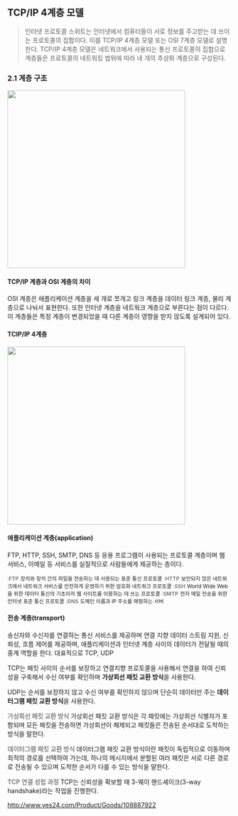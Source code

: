 ## TCP/IP 4계층 모델
>인터넷 프로토콜 스위트는 인터넷에서 컴퓨터들이 서로 정보를 주고받는 데 쓰이는 프로토콜의 집합이다. 
이를 TCP/IP 4계층 모델 또는 OSI 7계층 모델로 설명한다.
TCP/IP 4계층 모델은 네트워크에서 사용되는 통신 프로토콜의 집합으로 계층들은 프로토콜의 네트워킹 범위에 따라 네 개의 추상화 계층으로 구성된다.

### 2.1 계층 구조
<img src="https://thebook.io/img/080326/080.jpg" width="400" >

#### TCP/IP 계층과 OSI 계층의 차이
OSI 계층은 애플리케이션 계층을 세 개로 쪼개고 링크 계층을 데이터 링크 계층, 물리 계층으로 나눠서 표현한다. 
또한 인터넷 계층을 네트워크 계층으로 부른다는 점이 다르다.
이 계층들은 특정 계층이 변경되었을 때 다른 계층이 영향을 받지 않도록 설계되어 있다.

#### TCIP/IP 4계층
<img src="https://thebook.io/img/080326/081.jpg" width="400" >

#### 애플리케이션 계층(application)
FTP, HTTP, SSH, SMTP, DNS 등 응용 프로그램이 사용되는 프로토콜 계층이며 웹 서비스, 이메일 등 서비스를 실질적으로 사람들에게 제공하는 층이다.

<small><span style="color:gray">❕**FTP**</span></small>
<small>장치와 장치 간의 파일을 전송하는 데 사용되는 표준 통신 프로토콜</small>
<small><span style="color:gray">❕**HTTP**</span></small>
<small>보안되지 않은 네트워크에서 네트워크 서비스를 안전하게 운영하기 위한 암호화 네트워크 프로토콜</small>
<small><span style="color:gray">❕**SSH**</span></small>
<small>World Wide Web을 위한 데이터 통신의 기초이자 웹 사이트를 이용하는 데 쓰는 프로토콜</small>
<small><span style="color:gray">❕**SMTP**</span></small>
<small>전자 메일 전송을 위한 인터넷 표준 통신 프로토콜</small>
<small><span style="color:gray">❕**DNS**</span></small>
<small>도메인 이름과 IP 주소를 매핑하는 서버</small>

#### 전송 계층(transport)
송신자와 수신자를 연결하는 통신 서비스를 제공하며 연결 지향 데이터 스트림 지원, 신뢰성, 흐름 제어를 제공하며, 애플리케이션과 인터넷 계층 사이의 데이터가 전달될 때의 중계 역할을 한다. 대표적으로 TCP, UDP

TCP는 패킷 사이의 순서를 보장하고 연결지향 프로토콜을 사용해서 연결을 하여 신뢰성을 구축해서 수신 여부를 확인하며 **가상회선 패킷 교환 방식**을 사용한다.

UDP는 순서를 보장하지 않고 수신 여부를 확인하지 않으며 단순히 데이터만 주는 **데이터그램 패킷 교환 방식**을 사용한다.


<span style="color:gray">**가상회선 패킷 교환 방식**</span>
가상회선 패킷 교환 방식은 각 패킷에는 가상회선 식별자가 포함되며 모든 패킷을 전송하면 가상회선이 해제되고 패킷들은 전송된 순서대로 도착하는 방식을 말한다.

<span style="color:gray">**데이터그램 패킷 교환 방식**</span>
데이터그램 패킷 교환 방식이란 패킷이 독립적으로 이동하며 최적의 경로를 선택하여 가는데, 하나의 메시지에서 분할된 여러 패킷은 서로 다른 경로로 전송될 수 있으며 도착한 순서가 다를 수 있는 방식을 말한다.

<span style="color:gray">**TCP 연결 성립 과정**</span>
TCP는 신뢰성을 확보할 때 3-웨이 핸드셰이크(3-way handshake)라는 작업을 진행한다.

http://www.yes24.com/Product/Goods/108887922
